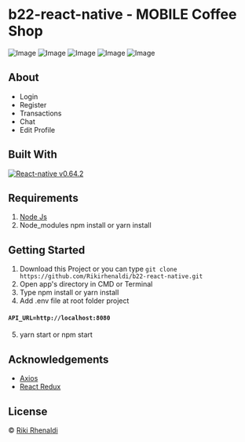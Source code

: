 # b22-react-native -  MOBILE Coffee Shop
![Image](src/assets/img/app1.png)
![Image](src/assets/img/app2.png)
![Image](src/assets/img/app3.png)
![Image](src/assets/img/app4.png)
![Image](src/assets/img/app5.png)

## About
- Login
- Register
- Transactions
- Chat
- Edit Profile


## Built With

[![React-native v0.64.2](https://img.shields.io/badge/React%20Native%20-v0.64.2-blue.svg?style=flat)](https://github.com/facebook/react-native)



## Requirements
1. [Node Js](https://nodejs.org/en/)
2. Node_modules npm install or yarn install


## Getting Started
1. Download this Project or you can type `git clone https://github.com/Rikirhenaldi/b22-react-native.git`
2. Open app's directory in CMD or Terminal
3. Type npm install or yarn install
4. Add .env file at root folder project

#### `API_URL=http://localhost:8080`
5. yarn start or npm start

## Acknowledgements
* [Axios](https://axios-http.com/docs/api_intro)
* [React Redux](https://react-redux.js.org/)

## License
© [Riki Rhenaldi](https://github.com/Rikirhenaldi)
